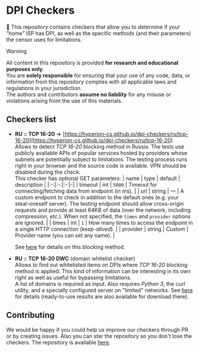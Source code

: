# DPI Checkers
🚀 This repository contains checkers that allow you to determine if your “home” ISP has DPI, as well as the specific methods (and their parameters) the censor uses for limitations.

> [!WARNING]  
> All content in this repository is provided **for research and educational purposes only**.  
> You are **solely responsible** for ensuring that your use of any code, data, or information from this repository complies with all applicable laws and regulations in your jurisdiction.  
> The authors and contributors **assume no liability** for any misuse or violations arising from the use of this materials.

## Checkers list
- **RU :: TCP 16-20** => [https://hyperion-cs.github.io/dpi-checkers/ru/tcp-16-20](https://hyperion-cs.github.io/dpi-checkers/ru/tcp-16-20)<br>
  Allows to detect _TCP 16-20_ blocking method in Russia. The tests use publicly available APIs of popular services hosted by providers whose subnets are potentially subject to limitations. The testing process runs right in your browser and the source code is available. VPN should be disabled during the check.<br>
  This checker has optional GET parameters:
  | name | type |	default	| description |
  |:-:|:-:|:-:|-|
  | timeout | int | `5000` | Timeout for connecting/fetching data from endpoint (in ms). |
  | url | string | — | A custom endpoint to check in addition to the default ones (e.g. your steal-oneself server). The testing endpoint should allow cross-origin requests and provide at least 64KB of data (over the network, including compression, etc.). When not specified, the `times` and `provider` options are ignored. |
  | times | int | `1` | How many times to access the endpoint in a single HTTP connection (_keep-alived_). |
  | provider | string | _Custom_ | Provider name (you can set any name). |

  See [here](https://github.com/net4people/bbs/issues/490) for details on this blocking method.
- **RU :: TCP 16-20 DWC** (domain whitelist checker)<br>
  Allows to find out whitelisted items on DPIs where _TCP 16-20_ blocking method is applied. This kind of information can be interesting in its own right as well as useful for bypassing limitations.<br>
  A list of domains is required as input. Also requires _Python 3_, the _curl_ utility, and a specially configured server on "limited" networks. See [here](ru/tcp-16-20_dwc) for details (ready-to-use results are also available for download there).

## Contributing
We would be happy if you could help us improve our checkers through PR or by creating issues.
Also you can star the repository so you don't lose the checkers.
The repository is available [here](https://github.com/hyperion-cs/dpi-checkers).
